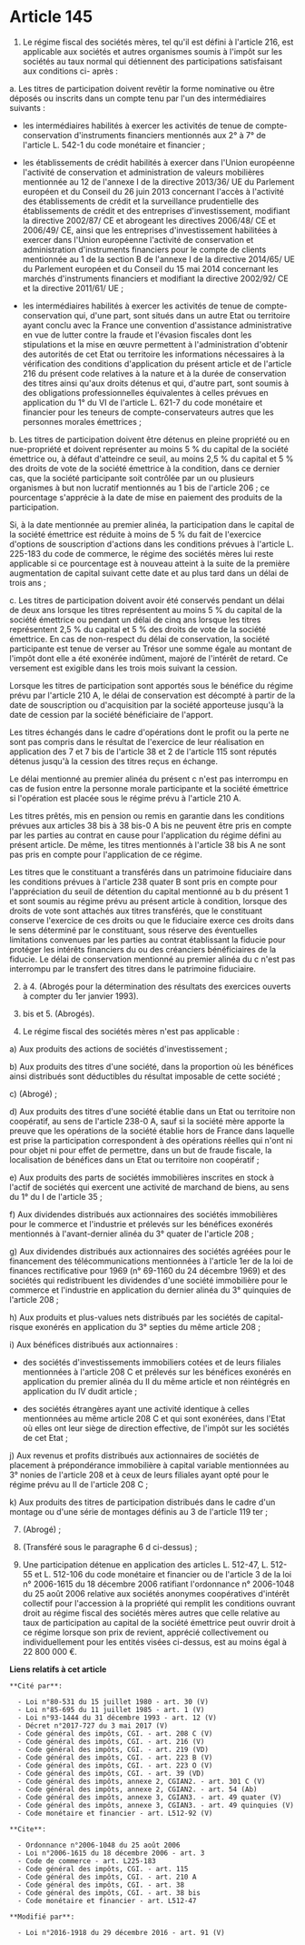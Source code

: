 # Article 145

1. Le régime fiscal des sociétés mères, tel qu'il est défini à l'article 216, est applicable aux sociétés et autres
organismes soumis à l'impôt sur les sociétés au taux normal qui détiennent des participations satisfaisant aux conditions ci-
après : 

a. Les titres de participation doivent revêtir la forme nominative ou être déposés ou inscrits dans un compte tenu par l'un
des intermédiaires suivants : 

- les intermédiaires habilités à exercer les activités de tenue de compte-conservation d'instruments financiers mentionnés
aux 2° à 7° de l'article L. 542-1 du code monétaire et financier ; 

- les établissements de crédit habilités à exercer dans l'Union européenne l'activité de conservation et administration de
valeurs mobilières mentionnée au 12 de l'annexe I de la directive 2013/36/ UE du Parlement européen et du Conseil du 26 juin
2013 concernant l'accès à l'activité des établissements de crédit et la surveillance prudentielle des établissements de
crédit et des entreprises d'investissement, modifiant la directive 2002/87/ CE et abrogeant les directives 2006/48/ CE et
2006/49/ CE, ainsi que les entreprises d'investissement habilitées à exercer dans l'Union européenne l'activité de
conservation et administration d'instruments financiers pour le compte de clients mentionnée au 1 de la section B de l'annexe
I de la directive 2014/65/ UE du Parlement européen et du Conseil du 15 mai 2014 concernant les marchés d'instruments
financiers et modifiant la directive 2002/92/ CE et la directive 2011/61/ UE ; 

- les intermédiaires habilités à exercer les activités de tenue de compte-conservation qui, d'une part, sont situés dans un
autre Etat ou territoire ayant conclu avec la France une convention d'assistance administrative en vue de lutter contre la
fraude et l'évasion fiscales dont les stipulations et la mise en œuvre permettent à l'administration d'obtenir des autorités
de cet Etat ou territoire les informations nécessaires à la vérification des conditions d'application du présent article et
de l'article 216 du présent code relatives à la nature et à la durée de conservation des titres ainsi qu'aux droits détenus
et qui, d'autre part, sont soumis à des obligations professionnelles équivalentes à celles prévues en application du 1° du VI
de l'article L. 621-7 du code monétaire et financier pour les teneurs de compte-conservateurs autres que les personnes
morales émettrices ; 

b. Les titres de participation doivent être détenus en pleine propriété ou en nue-propriété et doivent représenter au moins 5
% du capital de la société émettrice ou, à défaut d'atteindre ce seuil, au moins 2,5 % du capital et 5 % des droits de vote
de la société émettrice à la condition, dans ce dernier cas, que la société participante soit contrôlée par un ou plusieurs
organismes à but non lucratif mentionnés au 1 bis de l'article 206 ; ce pourcentage s'apprécie à la date de mise en paiement
des produits de la participation. 

Si, à la date mentionnée au premier alinéa, la participation dans le capital de la société émettrice est réduite à moins de 5
% du fait de l'exercice d'options de souscription d'actions dans les conditions prévues à l'article L. 225-183 du code de
commerce, le régime des sociétés mères lui reste applicable si ce pourcentage est à nouveau atteint à la suite de la première
augmentation de capital suivant cette date et au plus tard dans un délai de trois ans ; 

c. Les titres de participation doivent avoir été conservés pendant un délai de deux ans lorsque les titres représentent au
moins 5 % du capital de la société émettrice ou pendant un délai de cinq ans lorsque les titres représentent 2,5 % du capital
et 5 % des droits de vote de la société émettrice. En cas de non-respect du délai de conservation, la société participante
est tenue de verser au Trésor une somme égale au montant de l'impôt dont elle a été exonérée indûment, majoré de l'intérêt de
retard. Ce versement est exigible dans les trois mois suivant la cession. 

Lorsque les titres de participation sont apportés sous le bénéfice du régime prévu par l'article 210 A, le délai de
conservation est décompté à partir de la date de souscription ou d'acquisition par la société apporteuse jusqu'à la date de
cession par la société bénéficiaire de l'apport. 

Les titres échangés dans le cadre d'opérations dont le profit ou la perte ne sont pas compris dans le résultat de l'exercice
de leur réalisation en application des 7 et 7 bis de l'article 38 et 2 de l'article 115 sont réputés détenus jusqu'à la
cession des titres reçus en échange. 

Le délai mentionné au premier alinéa du présent c n'est pas interrompu en cas de fusion entre la personne morale participante
et la société émettrice si l'opération est placée sous le régime prévu à l'article 210 A. 

Les titres prêtés, mis en pension ou remis en garantie dans les conditions prévues aux articles 38 bis à 38 bis-0 A bis ne
peuvent être pris en compte par les parties au contrat en cause pour l'application du régime défini au présent article. De
même, les titres mentionnés à l'article 38 bis A ne sont pas pris en compte pour l'application de ce régime. 

Les titres que le constituant a transférés dans un patrimoine fiduciaire dans les conditions prévues à l'article 238 quater B
sont pris en compte pour l'appréciation du seuil de détention du capital mentionné au b du présent 1 et sont soumis au régime
prévu au présent article à condition, lorsque des droits de vote sont attachés aux titres transférés, que le constituant
conserve l'exercice de ces droits ou que le fiduciaire exerce ces droits dans le sens déterminé par le constituant, sous
réserve des éventuelles limitations convenues par les parties au contrat établissant la fiducie pour protéger les intérêts
financiers du ou des créanciers bénéficiaires de la fiducie. Le délai de conservation mentionné au premier alinéa du c n'est
pas interrompu par le transfert des titres dans le patrimoine fiduciaire.

2. à 4. (Abrogés pour la détermination des résultats des exercices ouverts à compter du 1er janvier 1993). 

4. bis et 5. (Abrogés). 

6. Le régime fiscal des sociétés mères n'est pas applicable : 

a) Aux produits des actions de sociétés d'investissement ; 

b) Aux produits des titres d'une société, dans la proportion où les bénéfices ainsi distribués sont déductibles du résultat
imposable de cette société ; 

c) (Abrogé) ; 

d) Aux produits des titres d'une société établie dans un Etat ou territoire non coopératif, au sens de l'article 238-0 A,
sauf si la société mère apporte la preuve que les opérations de la société établie hors de France dans laquelle est prise la
participation correspondent à des opérations réelles qui n'ont ni pour objet ni pour effet de permettre, dans un but de
fraude fiscale, la localisation de bénéfices dans un Etat ou territoire non coopératif ; 

e) Aux produits des parts de sociétés immobilières inscrites en stock à l'actif de sociétés qui exercent une activité de
marchand de biens, au sens du 1° du I de l'article 35 ;

f) Aux dividendes distribués aux actionnaires des sociétés immobilières pour le commerce et l'industrie et prélevés sur les
bénéfices exonérés mentionnés à l'avant-dernier alinéa du 3° quater de l'article 208 ; 

g) Aux dividendes distribués aux actionnaires des sociétés agréées pour le financement des télécommunications mentionnées à
l'article 1er de la loi de finances rectificative pour 1969 (n° 69-1160 du 24 décembre 1969) et des sociétés qui
redistribuent les dividendes d'une société immobilière pour le commerce et l'industrie en application du dernier alinéa du 3°
quinquies de l'article 208 ; 

h) Aux produits et plus-values nets distribués par les sociétés de capital-risque exonérés en application du 3° septies du
même article 208 ; 

i) Aux bénéfices distribués aux actionnaires : 

- des sociétés d'investissements immobiliers cotées et de leurs filiales mentionnées à l'article 208 C et prélevés sur les
bénéfices exonérés en application du premier alinéa du II du même article et non réintégrés en application du IV dudit
article ; 

- des sociétés étrangères ayant une activité identique à celles mentionnées au même article 208 C et qui sont exonérées, dans
l'Etat où elles ont leur siège de direction effective, de l'impôt sur les sociétés de cet Etat ; 

j) Aux revenus et profits distribués aux actionnaires de sociétés de placement à prépondérance immobilière à capital variable
mentionnées au 3° nonies de l'article 208 et à ceux de leurs filiales ayant opté pour le régime prévu au II de l'article 208
C ; 

k) Aux produits des titres de participation distribués dans le cadre d'un montage ou d'une série de montages définis au 3 de
l'article 119 ter ;

7. (Abrogé) ;

8. (Transféré sous le paragraphe 6 d ci-dessus) ; 

9. Une participation détenue en application des articles L. 512-47, L. 512-55 et L. 512-106 du code monétaire et financier ou
de l'article 3 de la loi n° 2006-1615 du 18 décembre 2006 ratifiant l'ordonnance n° 2006-1048 du 25 août 2006 relative aux
sociétés anonymes coopératives d'intérêt collectif pour l'accession à la propriété qui remplit les conditions ouvrant droit
au régime fiscal des sociétés mères autres que celle relative au taux de participation au capital de la société émettrice
peut ouvrir droit à ce régime lorsque son prix de revient, apprécié collectivement ou individuellement pour les entités
visées ci-dessus, est au moins égal à 22 800 000 €.

**Liens relatifs à cet article**

	**Cité par**:

	  - Loi n°80-531 du 15 juillet 1980 - art. 30 (V)
	  - Loi n°85-695 du 11 juillet 1985 - art. 1 (V)
	  - Loi n°93-1444 du 31 décembre 1993 - art. 12 (V)
	  - Décret n°2017-727 du 3 mai 2017 (V)
	  - Code général des impôts, CGI. - art. 208 C (V)
	  - Code général des impôts, CGI. - art. 216 (V)
	  - Code général des impôts, CGI. - art. 219 (VD)
	  - Code général des impôts, CGI. - art. 223 B (V)
	  - Code général des impôts, CGI. - art. 223 O (V)
	  - Code général des impôts, CGI. - art. 39 (VD)
	  - Code général des impôts, annexe 2, CGIAN2. - art. 301 C (V)
	  - Code général des impôts, annexe 2, CGIAN2. - art. 54 (Ab)
	  - Code général des impôts, annexe 3, CGIAN3. - art. 49 quater (V)
	  - Code général des impôts, annexe 3, CGIAN3. - art. 49 quinquies (V)
	  - Code monétaire et financier - art. L512-92 (V)

	**Cite**:

	  - Ordonnance n°2006-1048 du 25 août 2006
	  - Loi n°2006-1615 du 18 décembre 2006 - art. 3
	  - Code de commerce - art. L225-183
	  - Code général des impôts, CGI. - art. 115
	  - Code général des impôts, CGI. - art. 210 A
	  - Code général des impôts, CGI. - art. 38
	  - Code général des impôts, CGI. - art. 38 bis
	  - Code monétaire et financier - art. L512-47

	**Modifié par**:

	  - Loi n°2016-1918 du 29 décembre 2016 - art. 91 (V)

